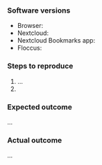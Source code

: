 <!--
Hello there! Thank you for providing feedback!
Please answer the below questions to allow for as smooth a process of tackling the issue as possible :)
(Note: Everything surrounded by arrows, like this text for example, will not be visible.)
-->

### Software versions
<!-- Please provide the versions of the following software products in your set up -->

* Browser:
* Nextcloud:
* Nextcloud Bookmarks app:
* Floccus:

### Steps to reproduce
<!-- What did you do? Be as specific as possible -->
1. ...
2.

### Expected outcome
<!-- What did you think was going to happen or what do you think should have happened? -->

...

### Actual outcome
<!-- What actually happened after you did the above steps? -->

...

<!-- Thanks! Now, hit Submit and wait for a reply :) -->
